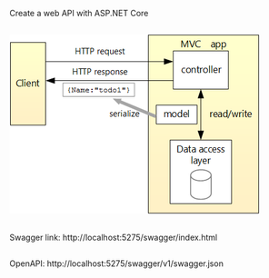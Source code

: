 Create a web API with ASP.NET Core
##
![alt text](image.png)
##
Swagger link: http://localhost:5275/swagger/index.html
##
OpenAPI: http://localhost:5275/swagger/v1/swagger.json